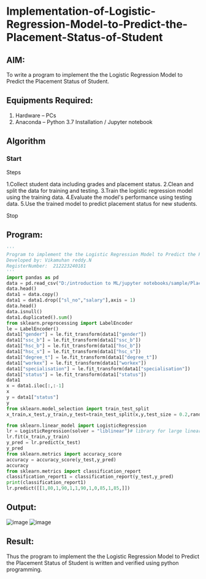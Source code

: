 # Implementation-of-Logistic-Regression-Model-to-Predict-the-Placement-Status-of-Student

## AIM:
To write a program to implement the the Logistic Regression Model to Predict the Placement Status of Student.

## Equipments Required:
1. Hardware – PCs
2. Anaconda – Python 3.7 Installation / Jupyter notebook

## Algorithm
### Start
Steps

1.Collect student data including grades and placement status.
2.Clean and split the data for training and testing.
3.Train the logistic regression model using the training data.
4.Evaluate the model's performance using testing data.
5.Use the trained model to predict placement status for new students.

Stop
## Program:
```py
'''
Program to implement the the Logistic Regression Model to Predict the Placement Status of Student.
Developed by: Vikamuhan reddy.N
RegisterNumber:  212223240181
'''
import pandas as pd
data = pd.read_csv("D:/introduction to ML/jupyter notebooks/sample/Placement_Data.csv")
data.head()
data1 = data.copy()
data1 = data1.drop(["sl_no","salary"],axis = 1)
data.head()
data.isnull()
data1.duplicated().sum()
from sklearn.preprocessing import LabelEncoder
le = LabelEncoder()
data1["gender"] = le.fit_transform(data1["gender"])
data1["ssc_b"] = le.fit_transform(data1["ssc_b"])
data1["hsc_b"] = le.fit_transform(data1["hsc_b"])
data1["hsc_s"] = le.fit_transform(data1["hsc_s"])
data1["degree_t"] = le.fit_transform(data1["degree_t"])
data1["workex"] = le.fit_transform(data1["workex"])
data1["specialisation"] = le.fit_transform(data1["specialisation"])
data1["status"] = le.fit_transform(data1["status"])
data1
x = data1.iloc[:,:-1]
x
y = data1["status"]
y
from sklearn.model_selection import train_test_split
x_train,x_test,y_train,y_test=train_test_split(x,y,test_size = 0.2,random_state = 0)

from sklearn.linear_model import LogisticRegression
lr = LogisticRegression(solver = "liblinear")# library for large linear classificiation
lr.fit(x_train,y_train)
y_pred = lr.predict(x_test)
y_pred
from sklearn.metrics import accuracy_score
accuracy = accuracy_score(y_test,y_pred)
accuracy
from sklearn.metrics import classification_report
classification_report1 = classification_report(y_test,y_pred)
print(classification_report1)
lr.predict([[1,80,1,90,1,1,90,1,0,85,1,85,]])

```

## Output:
![image](https://github.com/vikamuhan-reddy/Implementation-of-Logistic-Regression-Model-to-Predict-the-Placement-Status-of-Student/assets/144928933/5d701a7a-e58e-4d18-a468-98bdb2b7ad91)
![image](https://github.com/vikamuhan-reddy/Implementation-of-Logistic-Regression-Model-to-Predict-the-Placement-Status-of-Student/assets/144928933/cd46c18d-ca35-48c0-8324-902f8694af4a)




## Result:
Thus the program to implement the the Logistic Regression Model to Predict the Placement Status of Student is written and verified using python programming.
